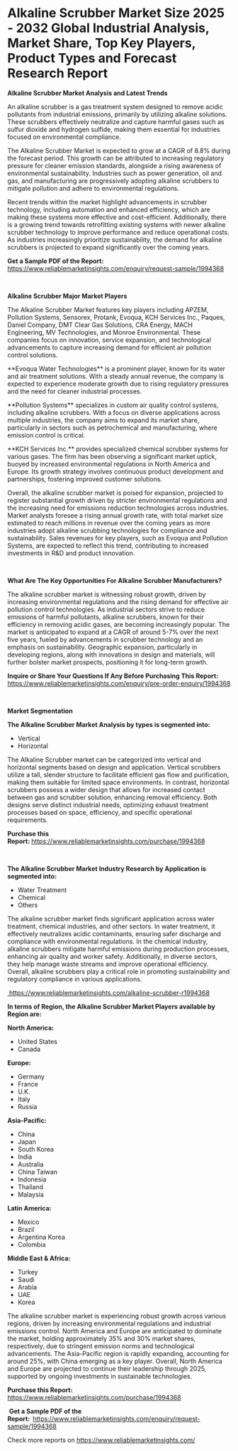 <p><h1>Alkaline Scrubber Market Size 2025 - 2032 Global Industrial Analysis, Market Share, Top Key Players, Product Types and Forecast Research Report</h1></p><p><strong>Alkaline Scrubber Market Analysis and Latest Trends</strong></p>
<p><p>An alkaline scrubber is a gas treatment system designed to remove acidic pollutants from industrial emissions, primarily by utilizing alkaline solutions. These scrubbers effectively neutralize and capture harmful gases such as sulfur dioxide and hydrogen sulfide, making them essential for industries focused on environmental compliance.</p><p>The Alkaline Scrubber Market is expected to grow at a CAGR of 8.8% during the forecast period. This growth can be attributed to increasing regulatory pressure for cleaner emission standards, alongside a rising awareness of environmental sustainability. Industries such as power generation, oil and gas, and manufacturing are progressively adopting alkaline scrubbers to mitigate pollution and adhere to environmental regulations.</p><p>Recent trends within the market highlight advancements in scrubber technology, including automation and enhanced efficiency, which are making these systems more effective and cost-efficient. Additionally, there is a growing trend towards retrofitting existing systems with newer alkaline scrubber technology to improve performance and reduce operational costs. As industries increasingly prioritize sustainability, the demand for alkaline scrubbers is projected to expand significantly over the coming years.</p></p>
<p><strong>Get a Sample PDF of the Report:&nbsp;</strong> <a href="https://www.reliablemarketinsights.com/enquiry/request-sample/1994368?utm_campaign=2953&utm_medium=2&utm_source=Github&utm_content=ia&utm_term=10042025&utm_id=alkaline-scrubber">https://www.reliablemarketinsights.com/enquiry/request-sample/1994368</a></p>
<p>&nbsp;</p>
<p><strong>Alkaline Scrubber Major Market Players</strong></p>
<p><p>The Alkaline Scrubber Market features key players including APZEM, Pollution Systems, Sensorex, Protank, Evoqua, KCH Services Inc., Paques, Daniel Company, DMT Clear Gas Solutions, CRA Energy, MACH Engineering, MV Technologies, and Monroe Environmental. These companies focus on innovation, service expansion, and technological advancements to capture increasing demand for efficient air pollution control solutions.</p><p>**Evoqua Water Technologies** is a prominent player, known for its water and air treatment solutions. With a steady annual revenue, the company is expected to experience moderate growth due to rising regulatory pressures and the need for cleaner industrial processes. </p><p>**Pollution Systems** specializes in custom air quality control systems, including alkaline scrubbers. With a focus on diverse applications across multiple industries, the company aims to expand its market share, particularly in sectors such as petrochemical and manufacturing, where emission control is critical. </p><p>**KCH Services Inc.** provides specialized chemical scrubber systems for various gases. The firm has been observing a significant market uptick, buoyed by increased environmental regulations in North America and Europe. Its growth strategy involves continuous product development and partnerships, fostering improved customer solutions.</p><p>Overall, the alkaline scrubber market is poised for expansion, projected to register substantial growth driven by stricter environmental regulations and the increasing need for emissions reduction technologies across industries. Market analysts foresee a rising annual growth rate, with total market size estimated to reach millions in revenue over the coming years as more industries adopt alkaline scrubbing technologies for compliance and sustainability. Sales revenues for key players, such as Evoqua and Pollution Systems, are expected to reflect this trend, contributing to increased investments in R&D and product innovation.</p></p>
<p>&nbsp;</p>
<p><strong>What Are The Key Opportunities For Alkaline Scrubber Manufacturers?</strong></p>
<p><p>The alkaline scrubber market is witnessing robust growth, driven by increasing environmental regulations and the rising demand for effective air pollution control technologies. As industrial sectors strive to reduce emissions of harmful pollutants, alkaline scrubbers, known for their efficiency in removing acidic gases, are becoming increasingly popular. The market is anticipated to expand at a CAGR of around 5-7% over the next five years, fueled by advancements in scrubber technology and an emphasis on sustainability. Geographic expansion, particularly in developing regions, along with innovations in design and materials, will further bolster market prospects, positioning it for long-term growth.</p></p>
<p><strong>Inquire or Share Your Questions If Any Before Purchasing This Report:</strong> <a href="https://www.reliablemarketinsights.com/enquiry/pre-order-enquiry/1994368?utm_campaign=2953&utm_medium=2&utm_source=Github&utm_content=ia&utm_term=10042025&utm_id=alkaline-scrubber">https://www.reliablemarketinsights.com/enquiry/pre-order-enquiry/1994368</a></p>
<p>&nbsp;</p>
<p><strong>Market Segmentation</strong></p>
<p><strong>The Alkaline Scrubber Market Analysis by types is segmented into:</strong></p>
<p><ul><li>Vertical</li><li>Horizontal</li></ul></p>
<p><p>The Alkaline Scrubber market can be categorized into vertical and horizontal segments based on design and application. Vertical scrubbers utilize a tall, slender structure to facilitate efficient gas flow and purification, making them suitable for limited space environments. In contrast, horizontal scrubbers possess a wider design that allows for increased contact between gas and scrubber solution, enhancing removal efficiency. Both designs serve distinct industrial needs, optimizing exhaust treatment processes based on space, efficiency, and specific operational requirements.</p></p>
<p><strong>Purchase this Report:&nbsp;</strong><a href="https://www.reliablemarketinsights.com/purchase/1994368?utm_campaign=2953&utm_medium=2&utm_source=Github&utm_content=ia&utm_term=10042025&utm_id=alkaline-scrubber">https://www.reliablemarketinsights.com/purchase/1994368</a></p>
<p>&nbsp;</p>
<p><strong>The Alkaline Scrubber Market Industry Research by Application is segmented into:</strong></p>
<p><ul><li>Water Treatment</li><li>Chemical</li><li>Others</li></ul></p>
<p><p>The alkaline scrubber market finds significant application across water treatment, chemical industries, and other sectors. In water treatment, it effectively neutralizes acidic contaminants, ensuring safer discharge and compliance with environmental regulations. In the chemical industry, alkaline scrubbers mitigate harmful emissions during production processes, enhancing air quality and worker safety. Additionally, in diverse sectors, they help manage waste streams and improve operational efficiency. Overall, alkaline scrubbers play a critical role in promoting sustainability and regulatory compliance in various applications.</p></p>
<p><a href="https://www.reliablemarketinsights.com/alkaline-scrubber-r1994368?utm_campaign=2953&utm_medium=2&utm_source=Github&utm_content=ia&utm_term=10042025&utm_id=alkaline-scrubber">&nbsp;https://www.reliablemarketinsights.com/alkaline-scrubber-r1994368</a></p>
<p><strong>In terms of Region, the Alkaline Scrubber Market Players available by Region are:</strong></p>
<p>
    <p> <strong> North America: </strong>
        <ul>
            <li>United States</li>
            <li>Canada</li>
        </ul>
        </p> 
    <p> <strong> Europe: </strong>
        <ul>
            <li>Germany</li>
            <li>France</li>
            <li>U.K.</li>
            <li>Italy</li>
            <li>Russia</li>
        </ul>
        </p> 
    <p> <strong> Asia-Pacific: </strong>
        <ul>
            <li>China</li>
            <li>Japan</li>
            <li>South Korea</li>
            <li>India</li>
            <li>Australia</li>
            <li>China Taiwan</li>
            <li>Indonesia</li>
            <li>Thailand</li>
            <li>Malaysia</li>
        </ul>
        </p> 
    <p> <strong> Latin America: </strong>
        <ul>
            <li>Mexico</li>
            <li>Brazil</li>
            <li>Argentina Korea</li>
            <li>Colombia</li>
        </ul>
        </p> 
    <p> <strong> Middle East & Africa: </strong>
        <ul>
            <li>Turkey</li>
            <li>Saudi</li>
            <li>Arabia</li>
            <li>UAE</li>
            <li>Korea</li>
        </ul>
    </p>
    </p>
<p><p>The alkaline scrubber market is experiencing robust growth across various regions, driven by increasing environmental regulations and industrial emissions control. North America and Europe are anticipated to dominate the market, holding approximately 35% and 30% market shares, respectively, due to stringent emission norms and technological advancements. The Asia-Pacific region is rapidly expanding, accounting for around 25%, with China emerging as a key player. Overall, North America and Europe are projected to continue their leadership through 2025, supported by ongoing investments in sustainable technologies.</p></p>
<p><strong>Purchase this Report: </strong><a href="https://www.reliablemarketinsights.com/purchase/1994368?utm_campaign=2953&utm_medium=2&utm_source=Github&utm_content=ia&utm_term=10042025&utm_id=alkaline-scrubber">https://www.reliablemarketinsights.com/purchase/1994368</a></p>
<p>&nbsp;<strong>Get a Sample PDF of the Report:&nbsp;&nbsp;</strong><a href="https://www.reliablemarketinsights.com/enquiry/request-sample/1994368?utm_campaign=2953&utm_medium=2&utm_source=Github&utm_content=ia&utm_term=10042025&utm_id=alkaline-scrubber">https://www.reliablemarketinsights.com/enquiry/request-sample/1994368</a></p>
<p><strong></strong></p>
<p>Check more reports on <a href="https://www.reliablemarketinsights.com/?utm_campaign=2953&utm_medium=2&utm_source=Github&utm_content=ia&utm_term=10042025&utm_id=alkaline-scrubber">https://www.reliablemarketinsights.com/</a></p>